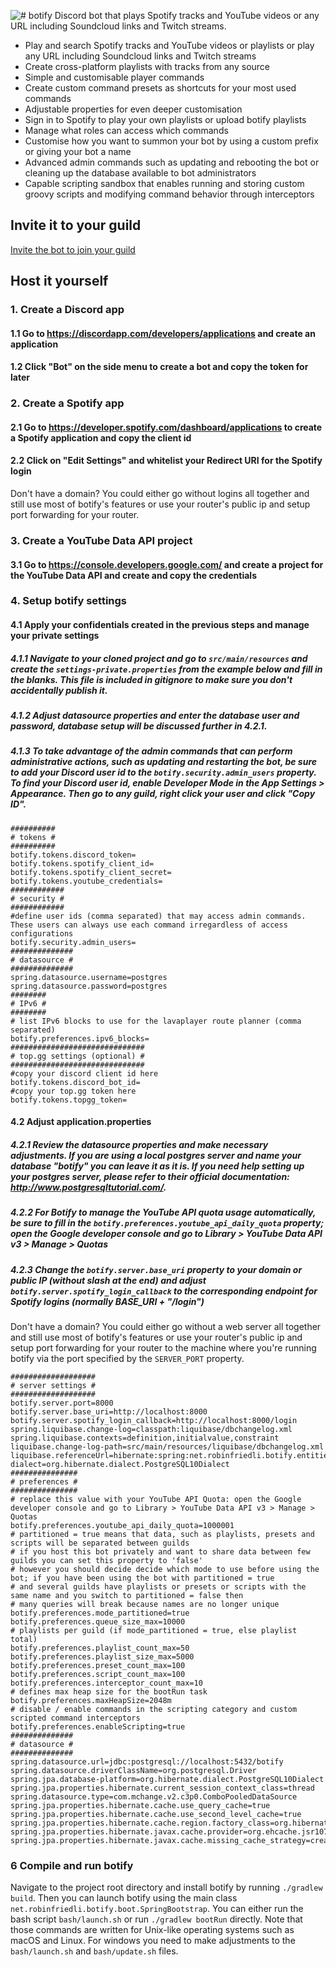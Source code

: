 ![# botify](https://raw.githubusercontent.com/robinfriedli/botify/master/resources-public/img/botify-logo-wide.png)
 Discord bot that plays Spotify tracks and YouTube videos or any URL including Soundcloud links and Twitch streams.

* Play and search Spotify tracks and YouTube videos or playlists or play any URL including Soundcloud links and Twitch streams
* Create cross-platform playlists with tracks from any source
* Simple and customisable player commands
* Create custom command presets as shortcuts for your most used commands
* Adjustable properties for even deeper customisation
* Sign in to Spotify to play your own playlists or upload botify playlists
* Manage what roles can access which commands
* Customise how you want to summon your bot by using a custom prefix or giving your bot a name
* Advanced admin commands such as updating and rebooting the bot or cleaning up the database available to bot administrators
* Capable scripting sandbox that enables running and storing custom groovy scripts and modifying command behavior through interceptors

## Invite it to your guild

[Invite the bot to join your guild](https://discordapp.com/api/oauth2/authorize?client_id=483377420494176258&permissions=70315072&scope=bot)

## Host it yourself

### 1. Create a Discord app

#### 1.1 Go to https://discordapp.com/developers/applications and create an application
#### 1.2 Click "Bot" on the side menu to create a bot and copy the token for later

### 2. Create a Spotify app

#### 2.1 Go to https://developer.spotify.com/dashboard/applications to create a Spotify application and copy the client id
#### 2.2 Click on "Edit Settings" and whitelist your Redirect URI for the Spotify login
Don't have a domain? You could either go without logins all together and still use most of botify's features or use your
router's public ip and setup port forwarding for your router.

### 3. Create a YouTube Data API project
#### 3.1 Go to https://console.developers.google.com/ and create a project for the YouTube Data API and create and copy the credentials

### 4. Setup botify settings
#### 4.1 Apply your confidentials created in the previous steps and manage your private settings
##### 4.1.1 Navigate to your cloned project and go to `src/main/resources` and create the `settings-private.properties` from the example below and fill in the blanks. This file is included in gitignore to make sure you don't accidentally publish it.
##### 4.1.2 Adjust datasource properties and enter the database user and password, database setup will be discussed further in 4.2.1.
##### 4.1.3 To take advantage of the admin commands that can perform administrative actions, such as updating and restarting the bot, be sure to add your Discord user id to the `botify.security.admin_users` property. To find your Discord user id, enable Developer Mode in the App Settings > Appearance. Then go to any guild, right click your user and click "Copy ID".
```properties
##########
# tokens #
##########
botify.tokens.discord_token=
botify.tokens.spotify_client_id=
botify.tokens.spotify_client_secret=
botify.tokens.youtube_credentials=
############
# security #
############
#define user ids (comma separated) that may access admin commands. These users can always use each command irregardless of access configurations
botify.security.admin_users=
##############
# datasource #
##############
spring.datasource.username=postgres
spring.datasource.password=postgres
########
# IPv6 #
########
# list IPv6 blocks to use for the lavaplayer route planner (comma separated)
botify.preferences.ipv6_blocks=
##############################
# top.gg settings (optional) #
##############################
#copy your discord client id here
botify.tokens.discord_bot_id=
#copy your top.gg token here
botify.tokens.topgg_token=
```
#### 4.2 Adjust application.properties
##### 4.2.1 Review the datasource properties and make necessary adjustments. If you are using a local postgres server and name your database "botify" you can leave it as it is. If you need help setting up your postgres server, please refer to their official documentation: http://www.postgresqltutorial.com/.
##### 4.2.2 For Botify to manage the YouTube API quota usage automatically, be sure to fill in the `botify.preferences.youtube_api_daily_quota` property; open the Google developer console and go to Library > YouTube Data API v3 > Manage > Quotas
##### 4.2.3 Change the `botify.server.base_uri` property to your domain or public IP (without slash at the end) and adjust `botify.server.spotify_login_callback` to the corresponding endpoint for Spotify logins (normally BASE_URI + "/login")
Don't have a domain? You could either go without a web server all together and still use most of botify's features or use your
router's public ip and setup port forwarding for your router to the machine where you're running botify via the port specified by the `SERVER_PORT` property.
```properties
###################
# server settings #
###################
botify.server.port=8000
botify.server.base_uri=http://localhost:8000
botify.server.spotify_login_callback=http://localhost:8000/login
spring.liquibase.change-log=classpath:liquibase/dbchangelog.xml
spring.liquibase.contexts=definition,initialvalue,constraint
liquibase.change-log-path=src/main/resources/liquibase/dbchangelog.xml
liquibase.referenceUrl=hibernate:spring:net.robinfriedli.botify.entities?dialect=org.hibernate.dialect.PostgreSQL10Dialect
###############
# preferences #
###############
# replace this value with your YouTube API Quota: open the Google developer console and go to Library > YouTube Data API v3 > Manage > Quotas
botify.preferences.youtube_api_daily_quota=1000001
# partitioned = true means that data, such as playlists, presets and scripts will be separated between guilds
# if you host this bot privately and want to share data between few guilds you can set this property to 'false'
# however you should decide decide which mode to use before using the bot; if you have been using the bot with partitioned = true
# and several guilds have playlists or presets or scripts with the same name and you switch to partitioned = false then
# many queries will break because names are no longer unique
botify.preferences.mode_partitioned=true
botify.preferences.queue_size_max=10000
# playlists per guild (if mode_partitioned = true, else playlist total)
botify.preferences.playlist_count_max=50
botify.preferences.playlist_size_max=5000
botify.preferences.preset_count_max=100
botify.preferences.script_count_max=100
botify.preferences.interceptor_count_max=10
# defines max heap size for the bootRun task
botify.preferences.maxHeapSize=2048m
# disable / enable commands in the scripting category and custom scripted command interceptors
botify.preferences.enableScripting=true
##############
# datasource #
##############
spring.datasource.url=jdbc:postgresql://localhost:5432/botify
spring.datasource.driverClassName=org.postgresql.Driver
spring.jpa.database-platform=org.hibernate.dialect.PostgreSQL10Dialect
spring.jpa.properties.hibernate.current_session_context_class=thread
spring.datasource.type=com.mchange.v2.c3p0.ComboPooledDataSource
spring.jpa.properties.hibernate.cache.use_query_cache=true
spring.jpa.properties.hibernate.cache.use_second_level_cache=true
spring.jpa.properties.hibernate.cache.region.factory_class=org.hibernate.cache.jcache.JCacheRegionFactory
spring.jpa.properties.hibernate.javax.cache.provider=org.ehcache.jsr107.EhcacheCachingProvider
spring.jpa.properties.hibernate.javax.cache.missing_cache_strategy=create
```


### 6 Compile and run botify
Navigate to the project root directory and install botify by running `./gradlew build`. Then you can launch botify
using the main class `net.robinfriedli.botify.boot.SpringBootstrap`. You can either run the bash script `bash/launch.sh`
or run `./gradlew bootRun` directly. Note that those commands are written for Unix-like operating systems such as macOS and
Linux. For windows you need to make adjustments to the `bash/launch.sh` and `bash/update.sh` files.